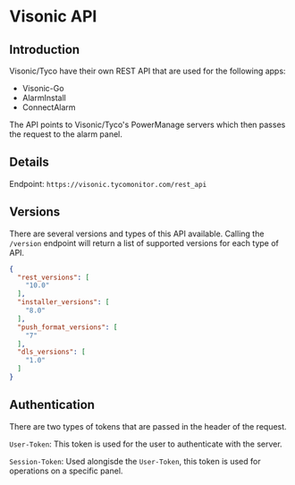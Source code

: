 # Visonic API

## Introduction
Visonic/Tyco have their own REST API that are used for the following apps:

- Visonic-Go
- AlarmInstall
- ConnectAlarm

The API points to Visonic/Tyco's PowerManage servers which then passes the request to the alarm panel.

## Details
Endpoint: `https://visonic.tycomonitor.com/rest_api`

## Versions
There are several versions and types of this API available. Calling the `/version` endpoint will return a list of supported versions for each type of API.

```json
{
  "rest_versions": [
    "10.0"
  ],
  "installer_versions": [
    "8.0"
  ],
  "push_format_versions": [
    "7"
  ],
  "dls_versions": [
    "1.0"
  ]
}
```

## Authentication
There are two types of tokens that are passed in the header of the request.

`User-Token`: This token is used for the user to authenticate with the server.

`Session-Token`: Used alongisde the `User-Token`, this token is used for operations on a specific panel.
